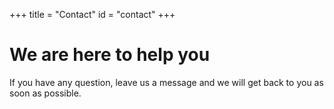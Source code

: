 +++
title = "Contact"
id = "contact"
+++

# We are here to help you

If you have any question, leave us a message and we will get back to you as soon as possible.